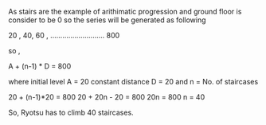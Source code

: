 As stairs are the example of arithimatic progression and ground floor is consider to be 0 so the series will be generated as following


20 , 40, 60 , ........................... 800

so , 

A + (n-1) * D  = 800

where initial level A = 20
constant distance  D = 20
and n = No. of staircases

20 + (n-1)*20 = 800
20 + 20n - 20 = 800 
20n = 800
n = 40

So, Ryotsu has to climb 40 staircases.


